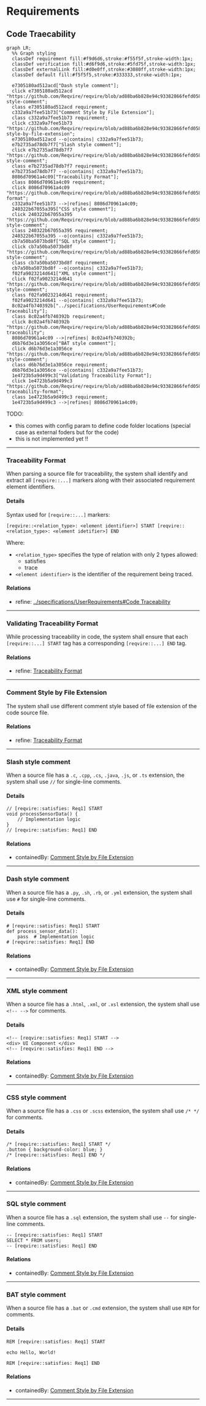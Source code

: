 # Requirements

## Code Traecability
```mermaid
graph LR;
  %% Graph styling
  classDef requirement fill:#f9d6d6,stroke:#f55f5f,stroke-width:1px;
  classDef verification fill:#d6f9d6,stroke:#5fd75f,stroke-width:1px;
  classDef externalLink fill:#d0e0ff,stroke:#3080ff,stroke-width:1px;
  classDef default fill:#f5f5f5,stroke:#333333,stroke-width:1px;

  e7305180ad512acd["Dash style comment"];
  click e7305180ad512acd "https://github.com/Reqvire/reqvire/blob/ad88ba6b828e94c93382866fefd058c011c1ac60/specifications/CodeTraecabilityRequirements.md#dash-style-comment";
  class e7305180ad512acd requirement;
  c332a9a7fee51b73["Comment Style by File Extension"];
  class c332a9a7fee51b73 requirement;
  click c332a9a7fee51b73 "https://github.com/Reqvire/reqvire/blob/ad88ba6b828e94c93382866fefd058c011c1ac60/specifications/CodeTraecabilityRequirements.md#comment-style-by-file-extension";
  e7305180ad512acd --o|contains| c332a9a7fee51b73;
  e7b2735ad78db7f7["Slash style comment"];
  click e7b2735ad78db7f7 "https://github.com/Reqvire/reqvire/blob/ad88ba6b828e94c93382866fefd058c011c1ac60/specifications/CodeTraecabilityRequirements.md#slash-style-comment";
  class e7b2735ad78db7f7 requirement;
  e7b2735ad78db7f7 --o|contains| c332a9a7fee51b73;
  8086d70961a4c09["Traceability Format"];
  class 8086d70961a4c09 requirement;
  click 8086d70961a4c09 "https://github.com/Reqvire/reqvire/blob/ad88ba6b828e94c93382866fefd058c011c1ac60/specifications/CodeTraecabilityRequirements.md#traceability-format";
  c332a9a7fee51b73 -->|refines| 8086d70961a4c09;
  240322b67055a395["CSS style comment"];
  click 240322b67055a395 "https://github.com/Reqvire/reqvire/blob/ad88ba6b828e94c93382866fefd058c011c1ac60/specifications/CodeTraecabilityRequirements.md#css-style-comment";
  class 240322b67055a395 requirement;
  240322b67055a395 --o|contains| c332a9a7fee51b73;
  cb7a50ba5073bd8f["SQL style comment"];
  click cb7a50ba5073bd8f "https://github.com/Reqvire/reqvire/blob/ad88ba6b828e94c93382866fefd058c011c1ac60/specifications/CodeTraecabilityRequirements.md#sql-style-comment";
  class cb7a50ba5073bd8f requirement;
  cb7a50ba5073bd8f --o|contains| c332a9a7fee51b73;
  f02fa9023214d641["XML style comment"];
  click f02fa9023214d641 "https://github.com/Reqvire/reqvire/blob/ad88ba6b828e94c93382866fefd058c011c1ac60/specifications/CodeTraecabilityRequirements.md#xml-style-comment";
  class f02fa9023214d641 requirement;
  f02fa9023214d641 --o|contains| c332a9a7fee51b73;
  8c02a4fb740392b["../specifications/UserRequirements#Code Traceability"];
  class 8c02a4fb740392b requirement;
  click 8c02a4fb740392b "https://github.com/Reqvire/reqvire/blob/ad88ba6b828e94c93382866fefd058c011c1ac60/specifications/UserRequirements.md#code-traceability";
  8086d70961a4c09 -->|refines| 8c02a4fb740392b;
  d6b76d3e1a3056ce["BAT style comment"];
  click d6b76d3e1a3056ce "https://github.com/Reqvire/reqvire/blob/ad88ba6b828e94c93382866fefd058c011c1ac60/specifications/CodeTraecabilityRequirements.md#bat-style-comment";
  class d6b76d3e1a3056ce requirement;
  d6b76d3e1a3056ce --o|contains| c332a9a7fee51b73;
  1e4723b5a9d499c3["Validating Traceability Format"];
  click 1e4723b5a9d499c3 "https://github.com/Reqvire/reqvire/blob/ad88ba6b828e94c93382866fefd058c011c1ac60/specifications/CodeTraecabilityRequirements.md#validating-traceability-format";
  class 1e4723b5a9d499c3 requirement;
  1e4723b5a9d499c3 -->|refines| 8086d70961a4c09;
```
TODO:
 * this comes with config param to define code folder locations (special case as external foders but for the code) 
 * this is not implemented yet !!

---

### Traceability Format

When parsing a source file for traceability, the system shall identify and extract all `[reqvire::...]` markers along with their associated requirement element identifiers.

#### Details

Syntax used for `[reqvire::...]` markers:

```
[reqvire::<relation_type>: <element identifier>] START [reqvire::<relation_type>: <element idetifier>] END

```

Where:
- `<relation_type>` specifies the type of relation with only 2 types allowed:
  * satisfies
  * trace
- `<element identifier>` is the identifier of the requirement being traced.

#### Relations
  * refine: [../specifications/UserRequirements#Code Traceability](../specifications/UserRequirements.md#code-traceability)

---

### Validating Traceability Format


While processing traceability in code, the system shall ensure that each `[reqvire::...] START` tag has a corresponding `[reqvire::...] END` tag.

#### Relations
  * refine: [Traceability Format](#traceability-format)

---

### Comment Style by File Extension




The system shall use different comment style based of file extension of the code source file.

#### Relations
  * refine: [Traceability Format](#traceability-format)

---

### Slash style comment

When a source file has a `.c`, `.cpp`, `.cs`, `.java`, `.js`, or `.ts` extension, the system shall use `//` for single-line comments.

#### Details

```
// [reqvire::satisfies: Req1] START
void processSensorData() {
    // Implementation logic
}
// [reqvire::satisfies: Req1] END
```

#### Relations
  * containedBy: [Comment Style by File Extension](#comment-style-by-file-extension)

---

### Dash style comment

When a source file has a `.py`, `.sh`, `.rb`, or `.yml` extension, the system shall use `#` for single-line comments.

#### Details

```
# [reqvire::satisfies: Req1] START
def process_sensor_data():
    pass  # Implementation logic
# [reqvire::satisfies: Req1] END
```

#### Relations
  * containedBy: [Comment Style by File Extension](#comment-style-by-file-extension)

---

### XML style comment

When a source file has a `.html`, `.xml`, or `.xsl` extension, the system shall use `<!-- -->` for comments.

#### Details

```
<!-- [reqvire::satisfies: Req1] START -->
<div> UI Component </div>
<!-- [reqvire::satisfies: Req1] END -->

```

#### Relations
  * containedBy: [Comment Style by File Extension](#comment-style-by-file-extension)

---

### CSS style comment

When a source file has a `.css` or `.scss` extension, the system shall use `/* */` for comments.

#### Details

```
/* [reqvire::satisfies: Req1] START */
.button { background-color: blue; }
/* [reqvire::satisfies: Req1] END */
```

#### Relations
  * containedBy: [Comment Style by File Extension](#comment-style-by-file-extension)

---

### SQL style comment

When a source file has a `.sql` extension, the system shall use `--` for single-line comments.

```
-- [reqvire::satisfies: Req1] START
SELECT * FROM users;
-- [reqvire::satisfies: Req1] END
```

#### Relations
  * containedBy: [Comment Style by File Extension](#comment-style-by-file-extension)

---

### BAT style comment

When a source file has a `.bat` or `.cmd` extension, the system shall use `REM` for comments.

#### Details

```
REM [reqvire::satisfies: Req1] START

echo Hello, World!

REM [reqvire::satisfies: Req1] END

```

#### Relations
  * containedBy: [Comment Style by File Extension](#comment-style-by-file-extension)

---